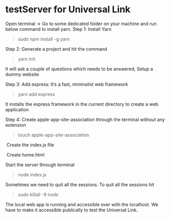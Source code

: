 # testServer for Universal Link
Open terminal
 -> Go to some dedicated folder on your machine and run below command to install yarn.
Step 1: Install Yarn
> sudo npm install -g yarn

Step 2: Generate a project and hit the command
> yarn init

It will ask a couple of questions which needs to be answered,
Setup a dummy website

Step 3: Add express: It’s a fast, minimalist web framework
> yarn add express

It installs the express framework in the current directory to create a web application

Step 4: Create apple-app-site-association through the terminal without any extension
> touch apple-app-site-association

 Create the index.js file

 Create home.html

 Start the server through terminal

> node index.js

Sometimes we need to quit all the sessions.
To quit all the sessions hit

 > sudo killall -9 node

The local web app is running and accessible over with the localhost. 
We have to make it accessible publically to test the Universal Link.
